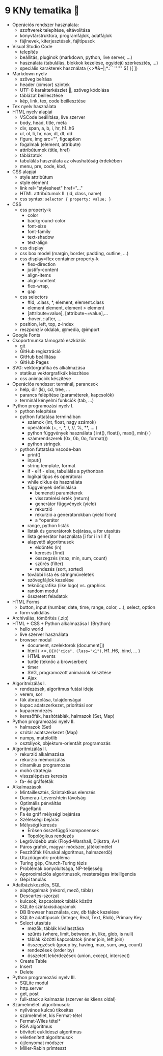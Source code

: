 # 9 KNy tematika 🤪

- Operációs rendszer használata:
    - szoftverek telepítése, eltávolítása
    - könyvtárstruktúra, programfájlok, adatfájlok
    - fájlnevek, kiterjesztések, fájltípusok
- Visual Studio Code
    - telepítés
    - beállítás, pluginok (markdown, python, live server, ...)
    - használata (tabulálás, blokkok kezelése, egyidejű szerkesztés, ...)
    - speciális karakterek használata (<>#&~\|;*.:`` '' "" ${ }[ ])
- Markdown nyelv
    - szöveg beírása
    - header (címsor) szintek
    - UTF-8 karakterkészlet 🙂, szöveg kódolása
    - táblázat beillesztése
    - kép, link, tex, code beillesztése
- Tex nyelv használata
- HTML nyelv alapjai
    - VSCode beállítása, live szerver
    - body, head, title, meta
    - div, span, a, b, i, hr, h1..h6
    - ul, ol, li, hr, nav, dl, dt, dd
    - figure, img src="", figcaption
    - fogalmak (element, attribute)
    - attribútumok (title, href)
    - táblázatok
    - tabulálás használata az olvashatóság érdekében
    - menu, pre, code, kbd, 
- CSS alapjai
    - style attribútum
    - style element
    - link rel="stylesheet" href="..."
    - HTML attribútumok II. (id, class, name)
    - css syntax: ``` selector { property: value; } ```
- CSS
    - css property-k 
        - color
        - background-color
        - font-size
        - font-family
        - text-shadow
        - text-align
    - css display
    - css box model (margin, border, padding, outline, ...)
    - css display=flex container property-k
        - flex-direction
        - justify-content
        - align-items
        - align-content
        - flex-wrap,
        - gap
    - css selectors
        - #id, .class, *, element, element.class
        - element element, element > element
        - [attribute=value], [attribute~=value],...
        - :hover, ::after, ...
    - position, left, top, z-index
    - reszponzív oldalak, @media, @import
- Google Fonts
- Csoportmunka támogató eszközök
    - git
    - GitHub regisztráció
    - GitHub beállítása
    - GitHub Pages
- SVG: vektorgrafika és alkalmazása
    - statikus vektorgrafikák készítése
    - css animációk készítése
- Operációs rendszer: terminál, parancsok
    - help, dir (ls), cd, tree, ...
    - parancs felépítése (paraméterek, kapcsolók)
    - terminál kényelmi funkciók (tab, ...)
- Python programozási nyelv I.
    - python telepítése
    - python futtatása terminálban
        - számok (int, float, nagy számok)
        - operátorok (+, -, *, /, //, %, **, ... )
        - python függvények használata ( int(), float(), max(), min() )
        - számrendszerek (0x, 0b, 0o, format())
        - python stringek
    - python futtatása vscode-ban
        - print()
        - input()
        - string template, format
        - if - elif - else, tabulálás a pythonban
        - logikai típus és operátorai
        - while ciklus és használata
        - függvények definiálása
            - bemeneti paraméterek
            - visszatérési érték (return)
            - generátor függvények (yield)
            - rekurzió
            - rekurzió a generátorokban (yield from)
            - a *operátor
        - range, python listák
        - listák és generátorok bejárása, a for utasítás
        - lista generátor használata [i for i in l if i]
        - alapvető algoritmusok
            - eldöntés (in)
            - keresés (find)
            - összegzés (max, min, sum, count)
            - szűrés (filter)
            - rendezés (sort, sorted)
        - további lista és stringműveletek
        - szövegfájlok kezelése
        - teknőcgrafika (like logo) vs. graphics
        - random modul
        - összetett feladatok
- HTML Forms
    - button, input (number, date, time, range, color, ...), select, option
    - form validálás
- Archiválás, tömörítés (.zip)
- HTML + CSS + Python alkalmazása I (Brython)
    - hello world
    - live szerver használata
    - browser modul
        - document, szelektorok (document[])
        - html ( <=, ``` DIV("cica", Class="x1") ```, H1..H6, .bind, ... )
        - HTML events
        - turtle (teknőc a browserben)
        - timer
        - SVG, programozott animációk készítése
        - Ajax
- Algoritmizálás I.
    - rendezések, algoritmus futási ideje
    - verem, sor
    - fák ábrázolása, tulajdonságai
    - kupac adatszerkezet, prioritási sor
    - kupacrendezés
    - keresőfák, hasítótáblák, halmazok (Set, Map)
- Python programozási nyelv II.
    - halmazok (Set)
    - szótár adatszerkezet (Map)
    - numpy, matplotlib
    - osztályok, objektum-orientált programozás
- Algoritmizálás II.
    - rekurzió alkalmazása
    - rekurzió memorizálás
    - dinamikus programozás
    - mohó stratégia
    - visszalépéses keresés
    - fa- és gráfséták
- Alkalmazások
    - Mintaillesztés, Szintaktikus elemzés
    - Damerau–Levenshtein távolság
    - Optimális pénváltás
    - PageRank
    - Fa és gráf mélységi bejárása
    - Szélességi bejárás
    - Mélységi keresés
        - Erősen összefüggő komponensek
        - Topológikus rendezés
    - Legrövidebb utak (Floyd-Warshall, Dijkstra, A*)
    - Páros gráfok, magyar módszer, játékelmélet
    - Feszítőfák (Kruskal algoritmus, halmazerdő)
    - Utazóügynök-probléma
    - Turing gép, Church-Turing tézis
    - Problémák bonyolultsága, NP-teljesség
    - Approximációs algoritmusok, mesterséges intelligencia
    - Gépi tanulás
- Adatbáziskezelés, SQL
    - alapfogalmak (rekord, mező, tábla)
    - Descartes-szorzat
    - kulcsok, kapcsolatok táblák között
    - SQLite szintaxisdiagramok
    - DB Browser használata, csv, db fájlok kezelése
    - SQLite adattípusok (Integer, Real, Text, Blob), Primary Key
    - Select utasítás
        - mezők, táblák kiválasztása
        - szűrés (where, limit, between, in, like, glob,  is null)
        - táblák közötti kapcsolatok (inner join, left join)
        - összegzések (group by, having, max, sum, avg, count)
        - rendezések (order by)
        - összetett lekérdezések (union, except, intersect)
    - Create Table
    - Insert
    - Delete
- Python programozási nyelv III.
    - SQLite modul
    - http.server
    - get, post
    - full-stack alkalmazás (szerver és kliens oldal)
- Számelméleti algoritmusok:
    - nyilvános kulcsú tikosítás
    - számelmélet, kis Fermat-tétel
    - Fermat-Wiles tétel*
    - RSA algoritmus
    - bővített euklideszi algoritmus
    - véletlenített algoritmusok
    - újjlenyomat módszer
    - Miller-Rabin prímteszt
